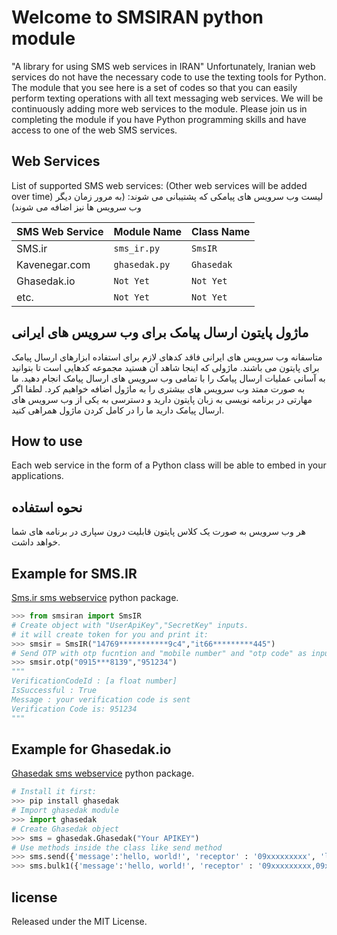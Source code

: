 # Welcome to SMSIRAN python module

"A library for using SMS web services in IRAN"
Unfortunately, Iranian web services do not have the necessary code to use the texting tools for Python. The module that you see here is a set of codes so that you can easily perform texting operations with all text messaging web services.
We will be continuously adding more web services to the module.
Please join us in completing the module if you have Python programming skills and have access to one of the web SMS services.

## Web Services

List of supported SMS web services: (Other web services will be added over time)
لیست وب سرویس های پیامکی که پشتیبانی می شوند: (به مرور زمان دیگر وب سرویس ها نیز اضافه می شوند)

|SMS Web Service |Module Name                          |Class Name                         |
|----------------|-------------------------------|-----------------------------|
|SMS.ir          |`sms_ir.py`                    |`SmsIR`                  |
|Kavenegar.com   |`ghasedak.py`                  |`Ghasedak`              |
|Ghasedak.io     |`Not Yet`                      |`Not Yet`              |
|etc.            |`Not Yet`                      |`Not Yet`              |

## ماژول پایتون ارسال پیامک برای وب سرویس های ایرانی

متاسفانه وب سرویس های ایرانی فاقد کدهای لازم برای استفاده ابزارهای ارسال پیامک برای پایتون می باشند. ماژولی که اینجا شاهد آن هستید مجموعه کدهایی است تا بتوانید به آسانی عملیات ارسال پیامک را با تمامی وب سرویس های ارسال پیامک انجام دهید.
ما به صورت ممتد وب سرویس های بیشتری را به ماژول اضافه خواهیم کرد.
لطفا اگر مهارتی در برنامه نویسی به زبان پایتون دارید و دسترسی به یکی از وب سرویس های ارسال پیامک دارید ما را در کامل کردن ماژول همراهی کنید.

## How to use

Each web service in the form of a Python class will be able to embed in your applications.

## نحوه استفاده

هر وب سرویس به صورت یک کلاس پایتون قابلیت درون سپاری در برنامه های شما خواهد داشت.

## Example for SMS.IR

[Sms.ir sms webservice](https://sms.ir) python package.

``` python
>>> from smsiran import SmsIR
# Create object with "UserApiKey","SecretKey" inputs.
# it will create token for you and print it:
>>> smsir = SmsIR("14769***********9c4","it66*********445")
# Send OTP with otp fucntion and "mobile number" and "otp code" as input:
>>> smsir.otp("0915***8139","951234")
"""
VerificationCodeId : [a float number]
IsSuccessful : True
Message : your verification code is sent
Verification Code is: 951234
"""
```

## Example for Ghasedak.io

[Ghasedak sms webservice](https://ghasedak.io) python package.

```python
# Install it first:
>>> pip install ghasedak
# Import ghasedak module 
>>> import ghasedak
# Create Ghasedak object
>>> sms = ghasedak.Ghasedak("Your APIKEY")
# Use methods inside the class like send method
>>> sms.send({'message':'hello, world!', 'receptor' : '09xxxxxxxxx', 'linenumber': 'xxxx', 'senddate': '', 'checkid': ''})
>>> sms.bulk1({'message':'hello, world!', 'receptor' : '09xxxxxxxxx,09xxxxxxxxx,09xxxxxxxxx', 'linenumber': 'xxxx', 'senddate': '', 'checkid': ''})
```

## license

Released under the MIT License.
